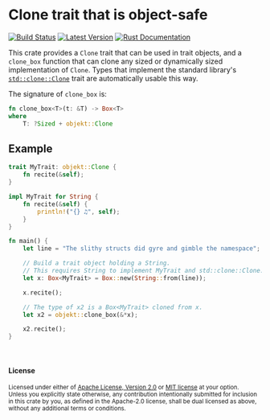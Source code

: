 Clone trait that is object-safe
===============================

[![Build Status](https://api.travis-ci.org/dtolnay/objekt.svg?branch=master)](https://travis-ci.org/dtolnay/objekt)
[![Latest Version](https://img.shields.io/crates/v/objekt.svg)](https://crates.io/crates/objekt)
[![Rust Documentation](https://img.shields.io/badge/api-rustdoc-blue.svg)](https://docs.rs/objekt/0.1/objekt/)

This crate provides a `Clone` trait that can be used in trait objects, and a
`clone_box` function that can clone any sized or dynamically sized
implementation of `Clone`. Types that implement the standard library's
[`std::clone::Clone`] trait are automatically usable this way.

[`std::clone::Clone`]: https://doc.rust-lang.org/std/clone/trait.Clone.html

The signature of `clone_box` is:

```rust
fn clone_box<T>(t: &T) -> Box<T>
where
    T: ?Sized + objekt::Clone
```

## Example

```rust
trait MyTrait: objekt::Clone {
    fn recite(&self);
}

impl MyTrait for String {
    fn recite(&self) {
        println!("{} ♫", self);
    }
}

fn main() {
    let line = "The slithy structs did gyre and gimble the namespace";

    // Build a trait object holding a String.
    // This requires String to implement MyTrait and std::clone::Clone.
    let x: Box<MyTrait> = Box::new(String::from(line));

    x.recite();

    // The type of x2 is a Box<MyTrait> cloned from x.
    let x2 = objekt::clone_box(&*x);

    x2.recite();
}
```

<br>

#### License

<sup>
Licensed under either of <a href="LICENSE-APACHE">Apache License, Version
2.0</a> or <a href="LICENSE-MIT">MIT license</a> at your option.
</sup>

<br>

<sub>
Unless you explicitly state otherwise, any contribution intentionally submitted
for inclusion in this crate by you, as defined in the Apache-2.0 license, shall
be dual licensed as above, without any additional terms or conditions.
</sub>
